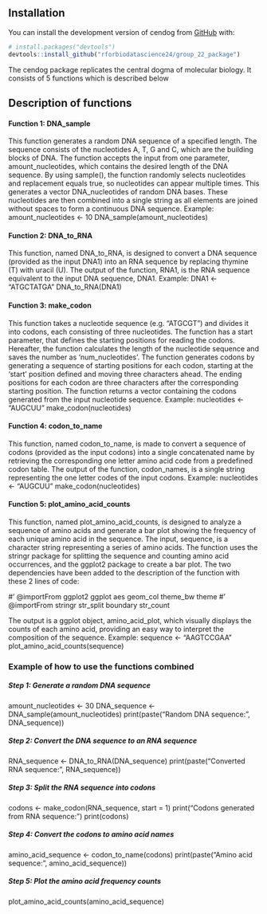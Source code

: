 
<!-- README.md is generated from README.Rmd. Please edit that file -->

## Installation

You can install the development version of cendog from
[GitHub](https://github.com/) with:

``` r
# install.packages("devtools")
devtools::install_github("rforbiodatascience24/group_22_package")
```

The cendog package replicates the central dogma of molecular biology. It
consists of 5 functions which is described below

## Description of functions

#### Function 1: DNA_sample

This function generates a random DNA sequence of a specified length. The
sequence consists of the nucleotides A, T, G and C, which are the
building blocks of DNA. The function accepts the input from one
parameter, amount_nucleotides, which contains the desired length of the
DNA sequence. By using sample(), the function randomly selects
nucleotides and replacement equals true, so nucleotides can appear
multiple times. This generates a vector DNA_nucleotides of random DNA
bases. These nucleotides are then combined into a single string as all
elements are joined without spaces to form a continuous DNA sequence.
Example: amount_nucleotides \<- 10 DNA_sample(amount_nucleotides)

#### Function 2: DNA_to_RNA

This function, named DNA_to_RNA, is designed to convert a DNA sequence
(provided as the input DNA1) into an RNA sequence by replacing thymine
(T) with uracil (U). The output of the function, RNA1, is the RNA
sequence equivalent to the input DNA sequence, DNA1. Example: DNA1 \<-
“ATGCTATGA” DNA_to_RNA(DNA1)

#### Function 3: make_codon

This function takes a nucleotide sequence (e.g. “ATGCGT”) and divides it
into codons, each consisting of three nucleotides. The function has a
start parameter, that defines the starting positions for reading the
codons. Hereafter, the function calculates the length of the nucleotide
sequence and saves the number as ‘num_nucleotides’. The function
generates codons by generating a sequence of starting positions for each
codon, starting at the ‘start’ position defined and moving three
characters ahead. The ending positions for each codon are three
characters after the corresponding starting position. The function
returns a vector containing the codons generated from the input
nucleotide sequence. Example: nucleotides \<- “AUGCUU”
make_codon(nucleotides)

#### Function 4: codon_to_name

This function, named codon_to_name, is made to convert a sequence of
codons (provided as the input codons) into a single concatenated name by
retrieving the corresponding one letter amino acid code from a
predefined codon table. The output of the function, codon_names, is a
single string representing the one letter codes of the input codons.
Example: nucleotides \<- “AUGCUU” make_codon(nucleotides)

#### Function 5: plot_amino_acid_counts

This function, named plot_amino_acid_counts, is designed to analyze a
sequence of amino acids and generate a bar plot showing the frequency of
each unique amino acid in the sequence. The input, sequence, is a
character string representing a series of amino acids. The function uses
the stringr package for splitting the sequence and counting amino acid
occurrences, and the ggplot2 package to create a bar plot. The two
dependencies have been added to the description of the function with
these 2 lines of code:

\#’ @importFrom ggplot2 ggplot aes geom_col theme_bw theme \#’
@importFrom stringr str_split boundary str_count

The output is a ggplot object, amino_acid_plot, which visually displays
the counts of each amino acid, providing an easy way to interpret the
composition of the sequence. Example: sequence \<- “AAGTCCGAA”
plot_amino_acid_counts(sequence)

### Example of how to use the functions combined

##### Step 1: Generate a random DNA sequence

amount_nucleotides \<- 30 DNA_sequence \<-
DNA_sample(amount_nucleotides) print(paste(“Random DNA sequence:”,
DNA_sequence))

##### Step 2: Convert the DNA sequence to an RNA sequence

RNA_sequence \<- DNA_to_RNA(DNA_sequence) print(paste(“Converted RNA
sequence:”, RNA_sequence))

##### Step 3: Split the RNA sequence into codons

codons \<- make_codon(RNA_sequence, start = 1) print(“Codons generated
from RNA sequence:”) print(codons)

##### Step 4: Convert the codons to amino acid names

amino_acid_sequence \<- codon_to_name(codons) print(paste(“Amino acid
sequence:”, amino_acid_sequence))

##### Step 5: Plot the amino acid frequency counts

plot_amino_acid_counts(amino_acid_sequence)

